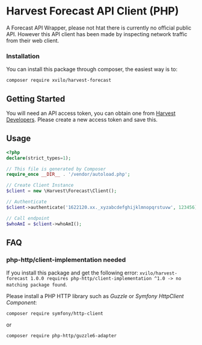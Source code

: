 # Harvest Forecast API Client (PHP)

A Forecast API Wrapper, please not htat there is currently no official public API. However this API client has been made
by inspecting network traffic from their web client. 

### Installation
You can install this package through composer, the easiest way is to:
```
composer require xvilo/harvest-forecast
```

## Getting Started
You will need an API access token, you can obtain one from [Harvest Developers](https://id.getharvest.com/developers). 
Please create a new access token and save this.

## Usage

```php
<?php
declare(strict_types=1);   

// This file is generated by Composer
require_once __DIR__ . '/vendor/autoload.php';

// Create Client Instance
$client = new \Harvest\Forecast\Client();

// Authenticate
$client->authenticate('1622120.xx._xyzabcdefghijklmnopqrstuvw', 123456);

// Call endpoint
$whoAmI = $client->whoAmI();
```

## FAQ

### php-http/client-implementation needed
If you install this package and get the following error: 
`xvilo/harvest-forecast 1.0.0 requires php-http/client-implementation ^1.0 -> no matching package found`.

Please install a PHP HTTP library such as *Guzzle* or *Symfony HttpClient Component*:
```
composer require symfony/http-client
```
or 
```
composer require php-http/guzzle6-adapter
```
